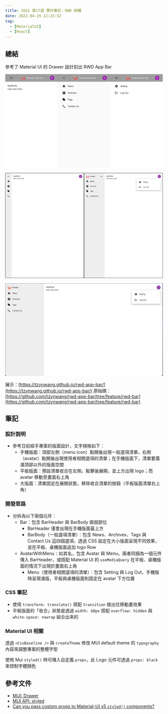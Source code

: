 ```yaml
---
title: 2022 第17週 實作筆記：RWD 側欄
date: 2022-04-29 22:23:52
tag:
  - [MaterialUI]
  - [React]
---
```


## 總結

參考了 Material UI 的 Drawer 設計刻出 RWD App Bar

![手機版面](/2022/react-rwd-app-bar/demo-mobile.png)

![平板版面](/2022/react-rwd-app-bar/demo-tablet.png)

![桌機版面](/2022/react-rwd-app-bar/demo-desktop.png)

展示：[https://tzynwang.github.io/rwd-app-bar/](https://tzynwang.github.io/rwd-app-bar/)
原始碼：[https://github.com/tzynwang/rwd-app-bar/tree/feature/rwd-bar](https://github.com/tzynwang/rwd-app-bar/tree/feature/rwd-bar)

## 筆記

### 設計說明

- 參考日前經手專案的版面設計，文字規格如下：
  - 手機版面：頂部左側（menu icon）點開後出現一般選項清單，右側（avatar）點開後出現使用者相關選項的清單；在手機版面下，清單要蓋滿頂部以外的版面空間
  - 平板版面：預設清單收合在左側，點擊後展開，並上方出現 logo；而 avatar 移動至畫面右上角
  - 大版面：清單固定在展開狀態，移除收合清單的按鈕（平板版面清單右上角）

### 開發思路

- 分拆為以下兩個元件：
  - Bar：包含 BarHeader 與 BarBody 兩個部位
    - BarHeader 僅會出現在手機版面最上方
    - BarBody（一般選項清單）：包含 News、Archives、Tags 與 Contact Us 這四個選項，透過 CSS 設定在大小版面呈現不同效果，並在平板、桌機版面追加 logo Row
  - AvatarWithMenu：如其名，包含 Avatar 與 Menu，兩者同捆為一個元件傳入 BarHeader，或搭配 Material UI 的 `useMediaQuery` 在平板、桌機版面的情況下出現於畫面右上角
    - Menu（使用者相關選項的清單）：包含 Setting 與 Log Out，手機版時呈現滿版，平板與桌機版面則固定在 avatar 下方位置

### CSS 筆記

- 使用 `transform: translate()` 搭配 `transition` 做出位移動畫效果
- 平板版面的「收合」狀態是透過 `width: 60px` 搭配 `overflow: hidden` 與 `white-space: nowrap` 組合出來的

### Material UI 相關

<script src="https://gist.github.com/tzynwang/1e640db6c3d9709b88141076c2c32c1b.js"></script>

透過 `<CssBaseline />` 與 `createTheme` 修改 MUI default theme 的 `typography` 內容來調整專案的整體字型

<script src="https://gist.github.com/tzynwang/fc6878f235ef58d87d02ea5025884626.js"></script>

使用 Mui `styled()` 時可傳入自定義 `props`，此 Logo 元件可透過 `props: black` 來控制字體顏色

## 參考文件

- [MUI: Drawer](https://mui.com/material-ui/react-drawer/#main-content)
- [MUI API: styled](https://mui.com/system/styled/#api)
- [Can you pass custom props to Material-UI v5 `styled()` components?](https://stackoverflow.com/questions/68814908/can-you-pass-custom-props-to-material-ui-v5-styled-components)
